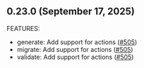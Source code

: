## 0.23.0 (September 17, 2025)

FEATURES:

* generate: Add support for actions ([#505](https://github.com/hashicorp/terraform-plugin-docs/issues/505))
* migrate: Add support for actions ([#505](https://github.com/hashicorp/terraform-plugin-docs/issues/505))
* validate: Add support for actions ([#505](https://github.com/hashicorp/terraform-plugin-docs/issues/505))

